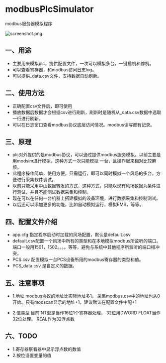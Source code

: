 # modbusPlcSimulator
modbus服务器模拟程序

![screenshot.png](https://raw.githubusercontent.com/alongL/modbusPlcSimulator/master/imgs/screenshot.png "运行窗口")

## 一、用途
+ 主要用来模拟plc，提供配置文件，一次可以模拟多台，一键启机和停机。
+ 可以查看寄存器，和modbus访问日志log。
+ 可以提供_data.csv文件，支持数据自动刷新。

## 二、使用方法
+ 正确配置csv文件后，即可使用
+ 播放数据后数据才会根据csv进行刷新，刷新时是随机从_data.csv数据中选取一行进行刷新。
+ 可以在日志窗口查看modbus协议底层访问情况。modbus读写都有记录。


## 三、原理
+ plc对外提供的是modbus协议，可以通过提供modbus服务模拟。以前主要是用modsim进行模拟，这种方式一次只能模拟 一台，且操作起来相对比较麻烦。
+ 此程序操作简单，使用方便，只需运行，即可以同时模拟一个风场的多台，方便进行采集软件调试。
+ 以前只能采用中山数据转发的方式，这种方式，只能以现有风场数据为条件进行测试，并且不能测试数据采集和控制。
+ 现在可以在任何一台机器上搭建模拟的设备环境，进行数据采集和控制测试。
+ 以后还可以添加更多的功能，比如自动模拟运行，模拟EMS，等等。

## 四、配置文件介绍 
+ app.cfg 指定程序启动时加载的风场配置，默认是default.csv
+ default.csv配置一个风场中所有的类型和在本地模拟modbus所监听的端口。端口一般用1501，1502。。。。等等，避免与系统中其他程序所监听的端口相冲突。
+ PCS.csv 配置模拟一台PCS设备所用的modbus寄存器的类型和值。
+ PCS_data.csv 是自定义的数据。

## 五、注意事项
+ 1.地址
 modbus协议的地址比实际地址多1。 
 采集modbus.csv中的地址也从0开始。只有modscan显示的地址+1，建议默认在配置文件中配+1

+ 2.值类型
 目前INT型是当作16位1个寄存器处理。
 32位用DWORD
 FLOAT当作32位处理。
 REAL作为32浮点数


## 六、TODO
+ 1.寄存器察看器中显示浮点数的数值
+ 2.按位设置变量的值



